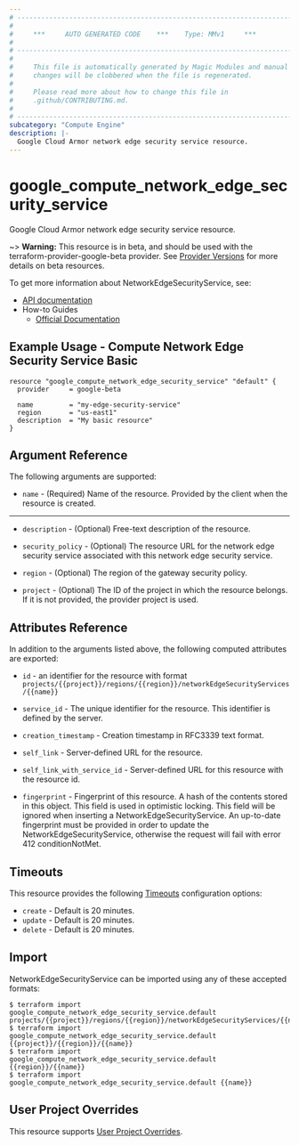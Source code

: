 ```yaml
---
# ----------------------------------------------------------------------------
#
#     ***     AUTO GENERATED CODE    ***    Type: MMv1     ***
#
# ----------------------------------------------------------------------------
#
#     This file is automatically generated by Magic Modules and manual
#     changes will be clobbered when the file is regenerated.
#
#     Please read more about how to change this file in
#     .github/CONTRIBUTING.md.
#
# ----------------------------------------------------------------------------
subcategory: "Compute Engine"
description: |-
  Google Cloud Armor network edge security service resource.
---
```


# google\_compute\_network\_edge\_security\_service

Google Cloud Armor network edge security service resource.

~> **Warning:** This resource is in beta, and should be used with the terraform-provider-google-beta provider.
See [Provider Versions](https://terraform.io/docs/providers/google/guides/provider_versions.html) for more details on beta resources.

To get more information about NetworkEdgeSecurityService, see:

* [API documentation](https://cloud.google.com/compute/docs/reference/rest/v1/networkEdgeSecurityServices)
* How-to Guides
    * [Official Documentation](https://cloud.google.com/armor/docs/advanced-network-ddos?hl=pt-br#activate_advanced_network_ddos_protection)

## Example Usage - Compute Network Edge Security Service Basic


```hcl
resource "google_compute_network_edge_security_service" "default" {
  provider     = google-beta  

  name         = "my-edge-security-service"
  region       = "us-east1"
  description  = "My basic resource"
}
```

## Argument Reference

The following arguments are supported:


* `name` -
  (Required)
  Name of the resource. Provided by the client when the resource is created.


- - -


* `description` -
  (Optional)
  Free-text description of the resource.

* `security_policy` -
  (Optional)
  The resource URL for the network edge security service associated with this network edge security service.

* `region` -
  (Optional)
  The region of the gateway security policy.

* `project` - (Optional) The ID of the project in which the resource belongs.
    If it is not provided, the provider project is used.


## Attributes Reference

In addition to the arguments listed above, the following computed attributes are exported:

* `id` - an identifier for the resource with format `projects/{{project}}/regions/{{region}}/networkEdgeSecurityServices/{{name}}`

* `service_id` -
  The unique identifier for the resource. This identifier is defined by the server.

* `creation_timestamp` -
  Creation timestamp in RFC3339 text format.

* `self_link` -
  Server-defined URL for the resource.

* `self_link_with_service_id` -
  Server-defined URL for this resource with the resource id.

* `fingerprint` -
  Fingerprint of this resource. A hash of the contents stored in this object. This field is used in optimistic locking. This field will be ignored when inserting a NetworkEdgeSecurityService.
  An up-to-date fingerprint must be provided in order to update the NetworkEdgeSecurityService, otherwise the request will fail with error 412 conditionNotMet.


## Timeouts

This resource provides the following
[Timeouts](https://developer.hashicorp.com/terraform/plugin/sdkv2/resources/retries-and-customizable-timeouts) configuration options:

- `create` - Default is 20 minutes.
- `update` - Default is 20 minutes.
- `delete` - Default is 20 minutes.

## Import


NetworkEdgeSecurityService can be imported using any of these accepted formats:

```
$ terraform import google_compute_network_edge_security_service.default projects/{{project}}/regions/{{region}}/networkEdgeSecurityServices/{{name}}
$ terraform import google_compute_network_edge_security_service.default {{project}}/{{region}}/{{name}}
$ terraform import google_compute_network_edge_security_service.default {{region}}/{{name}}
$ terraform import google_compute_network_edge_security_service.default {{name}}
```

## User Project Overrides

This resource supports [User Project Overrides](https://registry.terraform.io/providers/hashicorp/google/latest/docs/guides/provider_reference#user_project_override).
